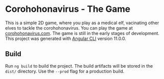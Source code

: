 # Corohohonavirus - The Game

This is a simple 2D game, where you play as a medical elf, vacinating other elves to tackle the corohohonavirus.
You can play the game at [corohohonavirus.com](http://corohohonavirus.com). The game is still in the early stages of development.
This project was generated with [Angular CLI](https://github.com/angular/angular-cli) version 11.0.0.

## Build

Run `ng build` to build the project. The build artifacts will be stored in the `dist/` directory. Use the `--prod` flag for a production build.
